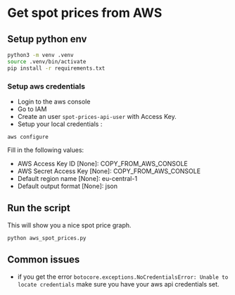 # Get spot prices from AWS

## Setup python env

```bash
python3 -m venv .venv
source .venv/bin/activate
pip install -r requirements.txt
```

### Setup aws credentials

* Login to the aws console
* Go to IAM
* Create an user `spot-prices-api-user` with Access Key.
* Setup your local credentials :
```
aws configure
```

Fill in the following values:
* AWS Access Key ID [None]: COPY_FROM_AWS_CONSOLE
* AWS Secret Access Key [None]: COPY_FROM_AWS_CONSOLE
* Default region name [None]: eu-central-1
* Default output format [None]: json

## Run the script

This will show you a nice spot price graph.

```
python aws_spot_prices.py
```

## Common issues

* if you get the error `botocore.exceptions.NoCredentialsError: Unable to locate credentials` make sure you have
your aws api credentials set.
